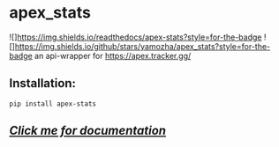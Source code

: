 # apex_stats
![]https://img.shields.io/readthedocs/apex-stats?style=for-the-badge
![]https://img.shields.io/github/stars/yamozha/apex_stats?style=for-the-badge
an api-wrapper for https://apex.tracker.gg/
## Installation:  
`pip install apex-stats`  
## *[Click me for documentation](https://apex-stats.rtfd.io)*  

